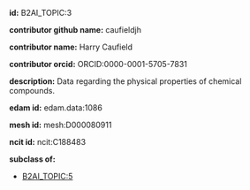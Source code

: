 **id:** B2AI_TOPIC:3

**contributor github name:** caufieldjh

**contributor name:** Harry Caufield

**contributor orcid:** ORCID:0000-0001-5705-7831

**description:** Data regarding the physical properties of chemical compounds.

**edam id:** edam.data:1086

**mesh id:** mesh:D000080911

**ncit id:** ncit:C188483

**subclass of:**

- [B2AI_TOPIC:5](../DataTopic.markdown)

